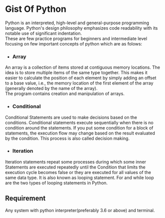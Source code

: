 # Gist Of Python
Python is an interpreted, high-level and general-purpose programming language. Python's design philosophy emphasizes code readability with its notable use of significant indentation.
<br>These are few practice programs for beginners and intermediate level focusing on few important concepts of python which are as folows:
- ### Array
An array is a collection of items stored at contiguous memory locations. The idea is to store multiple items of the same type together. This makes it easier to calculate the position of each element by simply adding an offset to a base value, i.e., the memory location of the first element of the array (generally denoted by the name of the array). <br>The program contains creation and manipulation of arrays.

- ### Conditional

Conditional Statements are used to make decisions based on the conditions. Conditional statements execute sequentially when there is no condition around the statements. If you put some condition for a block of statements, the execution flow may change based on the result evaluated by the condition. This process is also called decision making.

 - ### Iteration 
 
Iteration statements repeat some processes during which some inner Statements are executed repeatedly until the Condition that limits the execution cycle becomes false or they are executed for all values of the same data type.
It is also known as looping statement. For and while loop are the two types of looping statements in Python. 

## Requirement
Any system with python interpreter(preferably 3.6 or above) and terminal.
